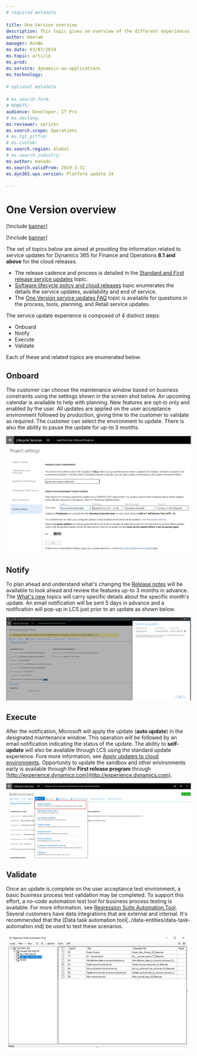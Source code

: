```yaml
---
# required metadata

title: One Version overview
description: This topic gives an overview of the different experiences that encompass One Version.
author: meeram
manager: AnnBe
ms.date: 03/07/2019
ms.topic: article
ms.prod: 
ms.service: dynamics-ax-applications
ms.technology: 

# optional metadata

# ms.search.form: 
# ROBOTS: 
audience: Developer, IT Pro
# ms.devlang: 
ms.reviewer: sericks
ms.search.scope: Operations
# ms.tgt_pltfrm: 
# ms.custom: 
ms.search.region: Global
# ms.search.industry: 
ms.author: manado
ms.search.validFrom: 2019-3-31 
ms.dyn365.ops.version: Platform update 24 

---
```


# One Version overview

[!include [banner](../includes/banner.md)]

[!include [banner](../includes/coming-soon.md)]

The set of topics below are aimed at providing the information related to service updates for Dynamics 365 for Finance and Operations **8.1 and above** for the cloud releases.

- The release cadence and process is detailed  in the [Standard and First release service updates](../../fin-and-ops/get-started/public-preview-releases.md) topic.
- [Software lifecycle policy and cloud releases](../migration-upgrade/versions-update-policy.md) topic enumerates the details the service updates, availability and end of service.
- The [One Version service updates FAQ](../../fin-and-ops/get-started/one-version.md) topic is available for questions in the process, tools, planning, and Retail service updates.

The service update experience is composed of 4 distinct steps: 

- Onboard
- Notify
- Execute
- Validate

Each of these and related topics are enumerated below.

## Onboard
The customer can choose the maintenance window based on business constraints using the settings shown in the screen shot below. An upcoming calendar is available to help with planning.  New features are opt-in only and enabled by the user. All updates are applied on the user acceptance environment followed by production, giving time to the customer to validate as required. The customer can select the environment to update. There is also the ability to pause the update for up-to 3 months.

 [![Queries](./media/UpdateSettings-ConfigureUpdates.JPG)](./media/UpdateSettings-ConfigureUpdates.JPG)

## Notify
To plan ahead and understand what's changing the [Release notes](https://docs.microsoft.com/en-us/business-applications-release-notes/april19/dynamics365-finance-operations/) will be available to look ahead and review the features up-to 3 months in advance.  The [What's new](https://docs.microsoft.com/en-us/dynamics365/unified-operations/fin-and-ops/get-started/whats-new-changed) topics will carry specific details about the specific month's update. An email notification will be sent 5 days in advance and a notification will pop-up in LCS just prior to an update as shown below.

[![Queries](./media/Notification-bar.PNG)](./media/Notification-bar.PNG)

## Execute
After the notification, Microsoft will apply the update (**auto update**) in the designated maintenance window. This operation will be followed by an email notification indicating the status of the update. The ability to **self-update** will also be available through LCS using the standard update experience. Fore more information, see [Apply updates to cloud environments](../deployment/apply-deployable-package-system.md). Opportunity to update the sandbox and other environments early is available through the **First release program** through [http://experience.dynamics.com](http://experience.dynamics.com).

[![Queries](./media/Self-Update-Execute.jpg)](./media/Self-Update-Execute.jpg)

## Validate
Once an update is complete on the user acceptance test environment, a basic business process test validation may be completed. To support this effort, a no-code automation test tool for business process testing is available. For more information, see [Regression Suite Automation Tool](https://www.microsoft.com/en-us/download/details.aspx?id=57357). Several customers have data integrations that are external and internal. It's recommended that the [Data task automation tool[../data-entities/data-task-automation.md) be used to test these scenarios.

[![Queries](./media/TestAutomation.png)](./media/TestAutomation.png)

